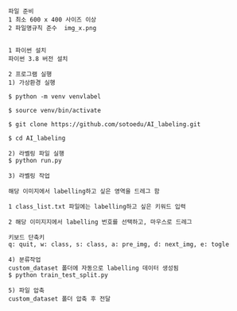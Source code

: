     파일 준비
    1 최소 600 x 400 사이즈 이상
    2 파일명규칙 준수  img_x.png


    1 파이썬 설치
    파이썬 3.8 버전 설치

    2 프로그램 실행
    1) 가상환경 실행

    $ python -m venv venvlabel

    $ source venv/bin/activate

    $ git clone https://github.com/sotoedu/AI_labeling.git

    $ cd AI_labeling

    2) 라벨링 파일 실행
    $ python run.py

    3) 라벨링 작업

    해당 이미지에서 labelling하고 싶은 영역을 드레그 함

    1 class_list.txt 파일에는 labelling하고 싶은 키워드 입력

    2 해당 이미지지에서 labelling 번호를 선택하고, 마우스로 드레그

    키보드 단축키
    q: quit, w: class, s: class, a: pre_img, d: next_img, e: togle

    4) 분류작업
    custom_dataset 폴더에 자동으로 labelling 데이터 생성됨
    $ python train_test_split.py

    5) 파일 압축
    custom_dataset 폴더 압축 후 전달


